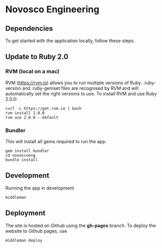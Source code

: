 # Novosco Engineering

## Dependencies

To get started with the application locally, follow these steps.

## Update to Ruby 2.0

### RVM (local on a mac)

RVM (https://rvm.io) allows you to run multiple versions of Ruby.  .ruby-version and .ruby-gemset files are recognised by RVM and will automatically set the right versions to use.  To install RVM and use Ruby 2.0.0:

    curl -L https://get.rvm.io | bash
    rvm install 2.0.0
    rvm use 2.0.0 --default

### Bundler

This will install all gems required to run the app.

    gem install bundler
    cd novoscoeng
    bundle install

## Development

Running the app in development

    middleman

## Deployment

The site is hosted on Github using the **gh-pages** branch. To deploy the website to Github pages, use

    middleman deploy
